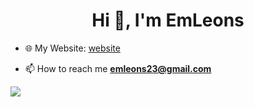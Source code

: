 <h1 align="center">Hi 👋, I'm EmLeons</h1>





- :globe_with_meridians: My Website: [website](https://emleons.online)

- 📫 How to reach me **emleons23@gmail.com**

![](http://github-profile-summary-cards.vercel.app/api/cards/most-commit-language?username=emleonstz&theme=aura_dark&exclude=HTML&exclude=CSS)










